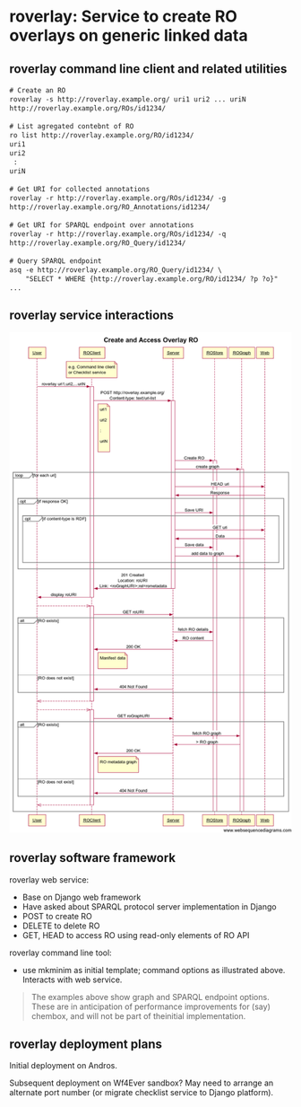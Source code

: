 <!-- # roverlay.md -->

# roverlay: Service to create RO overlays on generic linked data

## roverlay command line client and related utilities

    # Create an RO
    roverlay -s http://roverlay.example.org/ uri1 uri2 ... uriN
    http://roverlay.example.org/ROs/id1234/

    # List agregated contebnt of RO
    ro list http://roverlay.example.org/RO/id1234/
    uri1
    uri2
     :
    uriN

    # Get URI for collected annotations
    roverlay -r http://roverlay.example.org/ROs/id1234/ -g
    http://roverlay.example.org/RO_Annotations/id1234/    

    # Get URI for SPARQL endpoint over annotations
    roverlay -r http://roverlay.example.org/ROs/id1234/ -q
    http://roverlay.example.org/RO_Query/id1234/

    # Query SPARQL endpoint
    asq -e http://roverlay.example.org/RO_Query/id1234/ \
        "SELECT * WHERE {http://roverlay.example.org/RO/id1234/ ?p ?o}"
    ...

## roverlay service interactions

![roverlay service interactions](roverlay-sequence-diagram.png "roverlay service interactions diagram")

## roverlay software framework

roverlay web service:
* Base on Django web framework
* Have asked about SPARQL protocol server implementation in Django
* POST to create RO
* DELETE to delete RO
* GET, HEAD to access RO using read-only elements of RO API

roverlay command line tool:
* use mkminim as initial template; command options as illustrated above.  Interacts with web service.

> The examples above show graph and SPARQL endpoint options.  These are in anticipation of performance improvements for (say) chembox, and will not be part of theinitial implementation.

## roverlay deployment plans

Initial deployment on Andros.

Subsequent deployment on Wf4Ever sandbox?  May need to arrange an alternate port number (or migrate checklist service to Django platform).

